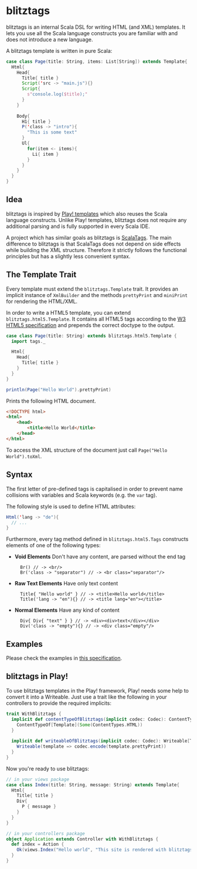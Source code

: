# blitztags

blitztags is an internal Scala DSL for writing HTML (and XML) templates. It lets you use all the Scala language constructs you are familiar with and does not introduce a new language.

A blitztags template is written in pure Scala:

```scala
case class Page(title: String, items: List[String]) extends Template{
  Html{
    Head{
      Title{ title }
      Script('src -> "main.js"){}
      Script{
        s"console.log($title);"
      }
    }
    
    Body{
      H1{ title }
      P('class -> "intro"){
        "This is some text"
      }
      Ul{
        for(item <- items){
          Li{ item }
        }
      }
    }
  }
}
```

## Idea

blitztags is inspired by [Play! templates](http://www.playframework.com/documentation/2.1.x/ScalaTemplates) which also reuses the Scala language constructs. Unlike Play! templates, blitztags does not require any additional parsing and is fully supported in every Scala IDE.

A project which has similar goals as blitztags is [ScalaTags](https://github.com/lihaoyi/scalatags). The main difference to blitztags is that ScalaTags does not depend on side effects while building the XML structure. Therefore it strictly follows the functional principles but has a slightly less convenient syntax.

## The Template Trait

Every template must extend the `blitztags.Template` trait. It provides an implicit instance of `XmlBuilder` and the methods `prettyPrint` and `miniPrint` for rendering the HTML/XML.

In order to write a HTML5 template, you can extend `blitztags.html5.Template`. It contains all HTML5 tags according to the [W3 HTML5 specification](http://www.w3.org/html/wg/drafts/html/master/) and prepends the correct doctype to the output.

```scala
case class Page(title: String) extends blitztags.html5.Template {
  import tags._

  Html{
    Head{
      Title{ title }
    }
  }
}

println(Page("Hello World").prettyPrint)
```

Prints the following HTML document.

```html
<!DOCTYPE html>
<html>
    <head>
        <title>Hello World</title>
    </head>
</html>
```

To access the XML structure of the document just call `Page("Hello World").toXml`.

## Syntax

The first letter of pre-defined tags is capitalised in order to prevent name collisions with variables and Scala keywords (e.g. the `var` tag).

The following style is used to define HTML attributes:

```scala
Html('lang -> "de"){
  // ...
}
```

Furthermore, every tag method defined in `blitztags.html5.Tags` constructs elements of one of the following types:

- **Void Elements** Don't have any content, are parsed without the end tag

        Br() // -> <br/>
        Br('class -> "separator") // -> <br class="separator"/>

- **Raw Text Elements** Have only text content

        Title{ "Hello world" } // -> <title>Hello world</title>
        Title('lang -> "en"){} // -> <title lang="en"></title>

- **Normal Elements** Have any kind of content

        Div{ Div{ "text" } } // -> <div><div>text</div></div>
        Div('class -> "empty"){} // -> <div class="empty"/>

## Examples

Please check the examples in [this specification](https://github.com/Luegg/blitztags/blob/master/src/test/scala/blitztags/html5/Examples.scala).

## blitztags in Play!

To use blitztags templates in the Play! framework, Play! needs some help to convert it into a Writeable. Just use a trait like the following in your controllers to provide the required implicits:

```scala
trait WithBlitztags {
  implicit def contentTypeOfBlitztags(implicit codec: Codec): ContentTypeOf[Template] = {
    ContentTypeOf[Template](Some(ContentTypes.HTML))
  }
      
  implicit def writeableOfBlitztags(implicit codec: Codec): Writeable[Template] = {
    Writeable(template => codec.encode(template.prettyPrint))
  }
}
```

Now you're ready to use blitztags:

```scala
// in your views package
case class Index(title: String, message: String) extends Template{
  Html{
    Title{ title }
    Div{
      P { message }
    }
  }
}

// in your controllers package
object Application extends Controller with WithBlitztags {
  def index = Action {
    Ok(views.Index("Hello world", "This site is rendered with blitztags!"))
  }
}
```